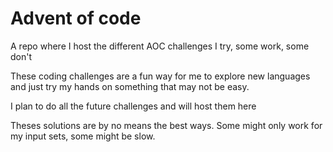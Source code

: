 # Advent of code

A repo where I host the different AOC challenges I try, some work, some don't

These coding challenges are a fun way for me to explore new languages and just try my hands on something that may not be easy.

I plan to do all the future challenges and will host them here

Theses solutions are by no means the best ways. Some might only work for my input sets, some might be slow.
